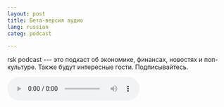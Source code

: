 ```yaml
---
layout: post
title: Бета-версия аудио 
lang: russian
categ: podcast

---
```


rsk podcast --- это подкаст об экономике, финансах, новостях и поп-культуре. Также будут интересные гости. Подписывайтесь.


 <audio controls>
  <source src="https://drive.google.com/uc?export=download&id=1d17ewt2XJxCrpJshrEgqfpKq3u35fzLS" type="audio/mpeg">
  Your browser does not support the audio tag.
</audio>
